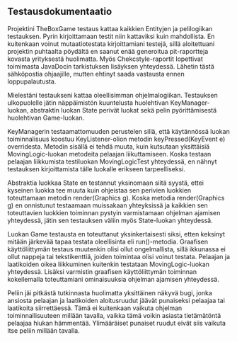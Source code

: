 ## Testausdokumentaatio

Projektini TheBoxGame testaus kattaa kaikkien Entityjen ja pelilogiikan testauksen. Pyrin kirjoittamaan testit niin kattaviksi kuin mahdollista. En kuitenkaan voinut mutaatiotestata kirjoittamiani testejä, sillä aloitettuani projektin puhtaalta pöydältä en saanut enää generoitua pit-raportteja kovasta yrityksestä huolimatta. Myös Chekcstyle-raportit lopettivat toimimasta JavaDocin tarkistuksen lisäyksen yhteydessä. Lähetin tästä sähköpostia ohjaajille, mutten ehtinyt saada vastausta ennen loppupalautusta.

Mielestäni testaukseni kattaa oleellisimman ohjelmalogiikan. Testauksen ulkopuolelle jätin näppäimistön kuuntelusta huolehtivan KeyManager-luokan, abstraktin luokan State perivät luokat sekä pelin pyörittämisestä huolehtivan Game-luokan. 

KeyManagerin testaamattomuuden perustelen sillä, että käytännössä luokan toiminnalisuus koostuu KeyListener-olion metodin keyPressed(KeyEvent e) overridesta. Metodin sisällä ei tehdä muuta, kuin kutsutaan yksittäisiä MovingLogic-luokan metodeita pelaajan liikuttamiseen. Koska testaan pelaajan liikkumista testiluokan MovingLogicTest yhteydessä, en nähnyt testauksen kirjoittamista tälle luokalle erikseen tarpeelliseksi.

Abstraktia luokkaa State en testannut yksinomaan siitä syystä, ettei kyseinen luokka tee muuta kuin ohjeistaa sen perivien luokkien toteuttamaan metodin render(Graphics g). Koska metodia render(Graphics g) en onnistunut testaamaan muissakaan yhteyksissä ja kaikkien sen toteuttavien luokkien toiminnan pystyin varmistamaan ohjelman ajamisen yhteydessä, jätin sen testauksen väliin myös State-luokan yhteydessä.

Luokan Game testausta en toteuttanut yksinkertaisesti siksi, etten keksinyt mitään järkevää tapaa testata oleellisinta eli run()-metodia. Graafisen käyttöliittymän testaus muutenkin olisi ollut ongelmallista, sillä ikkunassa ei ollut nappeja tai tekstikenttiä, joiden toimintaa olisi voinut testata. Pelaajan ja laatikoiden oikea liikkuminen kuitenkin testataan MovingLogic-luokan yhteydessä. Lisäksi varmistin graafisen käyttöliittymän toiminnan kokeilemalla toteuttamiani ominaisuuksia ohjelman ajamisen yhteydessä. 

Peliin jäi pitkästä tutkinnasta huolimatta yksittäinen näkyvä bugi, jonka ansiosta pelaajan ja laatikoiden aloitusruudut jäävät punaiseksi pelaajaa tai laatikoita siirrettäessä. Tämä ei kuitenkaan vaikuta ohjelman toiminnallisuuteen millään tavalla, vaikka tämä voikin asiasta tietämätöntä pelaajaa hiukan hämmentää. Ylimääräiset punaiset ruudut eivät siis vaikuta itse peliin millään tavalla.
